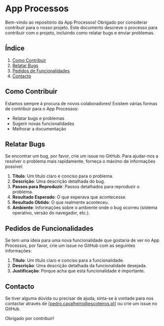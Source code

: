 # App Processos

Bem-vindo ao repositório da App Processos! Obrigado por considerar contribuir para o nosso projeto. Este documento descreve o processo para contribuir com o projeto, incluindo como relatar bugs e enviar problemas.

## Índice

1. [Como Contribuir](#como-contribuir)
2. [Relatar Bugs](#relatar-bugs)
3. [Pedidos de Funcionalidades](#pedidos-de-funcionalidades)
4. [Contacto](#contacto)

## Como Contribuir

Estamos sempre à procura de novos colaboradores! Existem várias formas de contribuir para o App Processos:

- Relatar bugs e problemas
- Sugerir novas funcionalidades
- Melhorar a documentação

## Relatar Bugs

Se encontrar um bug, por favor, crie um issue no GitHub. Para ajudar-nos a resolver o problema mais rapidamente, forneça o máximo de informações possível:

1. **Título**: Um título claro e conciso para o problema.
2. **Descrição**: Uma descrição detalhada do bug.
3. **Passos para Reproduzir**: Passos detalhados para reproduzir o problema.
4. **Resultado Esperado**: O que esperava que acontecesse.
5. **Resultado Obtido**: O que realmente aconteceu.
6. **Ambiente**: Informações sobre o ambiente onde o bug ocorreu (sistema operativo, versão do navegador, etc.).

## Pedidos de Funcionalidades

Se tem uma ideia para uma nova funcionalidade que gostaria de ver no App Processos, por favor, crie um issue no GitHub com as seguintes informações:

1. **Título**: Um título claro e conciso para a funcionalidade.
2. **Descrição**: Uma descrição detalhada da funcionalidade desejada.
3. **Justificação**: Porque acha que esta funcionalidade é importante.

## Contacto

Se tiver alguma dúvida ou precisar de ajuda, sinta-se à vontade para nos contactar através de [pedro.cavalheiro@escoteiros.pt] ou crie um issue no GitHub.

Obrigado por contribuir!

